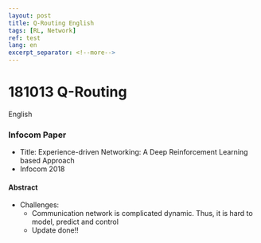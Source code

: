 ```yaml
---
layout: post
title: Q-Routing English
tags: [RL, Network]
ref: test
lang: en
excerpt_separator: <!--more-->
---
```


# 181013 Q-Routing

English

### Infocom Paper

- Title: Experience-driven Networking: A Deep Reinforcement Learning based Approach
- Infocom 2018


#### Abstract

- Challenges:
	- Communication network is complicated dynamic. Thus, it is hard to model, predict and control
    - Update done!! 

